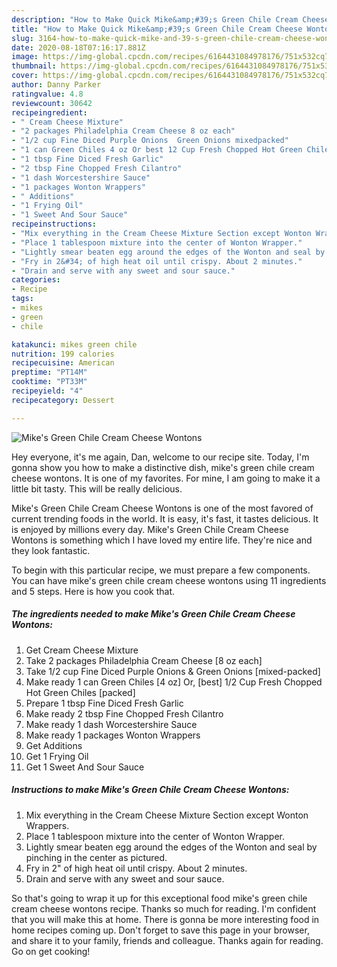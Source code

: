 ```yaml
---
description: "How to Make Quick Mike&amp;#39;s Green Chile Cream Cheese Wontons"
title: "How to Make Quick Mike&amp;#39;s Green Chile Cream Cheese Wontons"
slug: 3164-how-to-make-quick-mike-and-39-s-green-chile-cream-cheese-wontons
date: 2020-08-18T07:16:17.881Z
image: https://img-global.cpcdn.com/recipes/6164431084978176/751x532cq70/mikes-green-chile-cream-cheese-wontons-recipe-main-photo.jpg
thumbnail: https://img-global.cpcdn.com/recipes/6164431084978176/751x532cq70/mikes-green-chile-cream-cheese-wontons-recipe-main-photo.jpg
cover: https://img-global.cpcdn.com/recipes/6164431084978176/751x532cq70/mikes-green-chile-cream-cheese-wontons-recipe-main-photo.jpg
author: Danny Parker
ratingvalue: 4.8
reviewcount: 30642
recipeingredient:
- " Cream Cheese Mixture"
- "2 packages Philadelphia Cream Cheese 8 oz each"
- "1/2 cup Fine Diced Purple Onions  Green Onions mixedpacked"
- "1 can Green Chiles 4 oz Or best 12 Cup Fresh Chopped Hot Green Chiles packed"
- "1 tbsp Fine Diced Fresh Garlic"
- "2 tbsp Fine Chopped Fresh Cilantro"
- "1 dash Worcestershire Sauce"
- "1 packages Wonton Wrappers"
- " Additions"
- "1 Frying Oil"
- "1 Sweet And Sour Sauce"
recipeinstructions:
- "Mix everything in the Cream Cheese Mixture Section except Wonton Wrappers."
- "Place 1 tablespoon mixture into the center of Wonton Wrapper."
- "Lightly smear beaten egg around the edges of the Wonton and seal by pinching in the center as pictured."
- "Fry in 2&#34; of high heat oil until crispy. About 2 minutes."
- "Drain and serve with any sweet and sour sauce."
categories:
- Recipe
tags:
- mikes
- green
- chile

katakunci: mikes green chile 
nutrition: 199 calories
recipecuisine: American
preptime: "PT14M"
cooktime: "PT33M"
recipeyield: "4"
recipecategory: Dessert

---
```



![Mike&#39;s Green Chile Cream Cheese Wontons](https://img-global.cpcdn.com/recipes/6164431084978176/751x532cq70/mikes-green-chile-cream-cheese-wontons-recipe-main-photo.jpg)

Hey everyone, it's me again, Dan, welcome to our recipe site. Today, I'm gonna show you how to make a distinctive dish, mike&#39;s green chile cream cheese wontons. It is one of my favorites. For mine, I am going to make it a little bit tasty. This will be really delicious.



Mike&#39;s Green Chile Cream Cheese Wontons is one of the most favored of current trending foods in the world. It is easy, it's fast, it tastes delicious. It is enjoyed by millions every day. Mike&#39;s Green Chile Cream Cheese Wontons is something which I have loved my entire life. They're nice and they look fantastic.


To begin with this particular recipe, we must prepare a few components. You can have mike&#39;s green chile cream cheese wontons using 11 ingredients and 5 steps. Here is how you cook that.

<!--inarticleads1-->

##### The ingredients needed to make Mike&#39;s Green Chile Cream Cheese Wontons:

1. Get  Cream Cheese Mixture
1. Take 2 packages Philadelphia Cream Cheese [8 oz each]
1. Take 1/2 cup Fine Diced Purple Onions &amp; Green Onions [mixed-packed]
1. Make ready 1 can Green Chiles [4 oz] Or, [best] 1/2 Cup Fresh Chopped Hot Green Chiles [packed]
1. Prepare 1 tbsp Fine Diced Fresh Garlic
1. Make ready 2 tbsp Fine Chopped Fresh Cilantro
1. Make ready 1 dash Worcestershire Sauce
1. Make ready 1 packages Wonton Wrappers
1. Get  Additions
1. Get 1 Frying Oil
1. Get 1 Sweet And Sour Sauce




<!--inarticleads2-->

##### Instructions to make Mike&#39;s Green Chile Cream Cheese Wontons:

1. Mix everything in the Cream Cheese Mixture Section except Wonton Wrappers.
1. Place 1 tablespoon mixture into the center of Wonton Wrapper.
1. Lightly smear beaten egg around the edges of the Wonton and seal by pinching in the center as pictured.
1. Fry in 2&#34; of high heat oil until crispy. About 2 minutes.
1. Drain and serve with any sweet and sour sauce.




So that's going to wrap it up for this exceptional food mike&#39;s green chile cream cheese wontons recipe. Thanks so much for reading. I'm confident that you will make this at home. There is gonna be more interesting food in home recipes coming up. Don't forget to save this page in your browser, and share it to your family, friends and colleague. Thanks again for reading. Go on get cooking!
